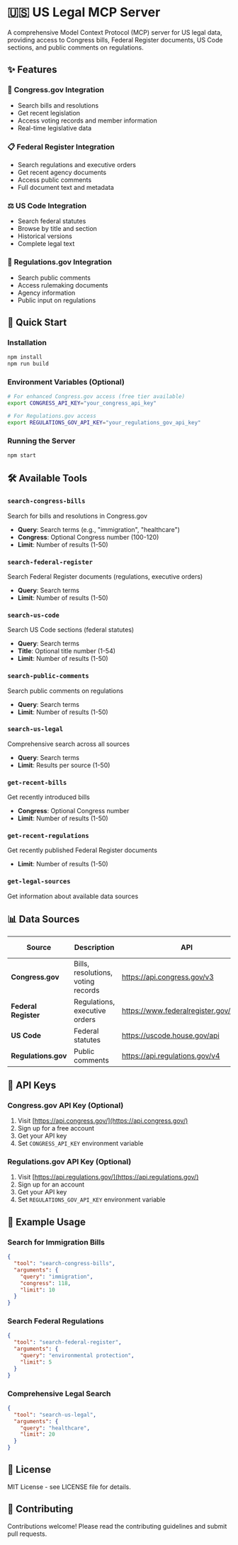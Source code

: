 # 🇺🇸 US Legal MCP Server

A comprehensive Model Context Protocol (MCP) server for US legal data, providing access to Congress bills, Federal Register documents, US Code sections, and public comments on regulations.

## ✨ Features

### 📜 **Congress.gov Integration**

- Search bills and resolutions
- Get recent legislation
- Access voting records and member information
- Real-time legislative data

### 📋 **Federal Register Integration**

- Search regulations and executive orders
- Get recent agency documents
- Access public comments
- Full document text and metadata

### ⚖️ **US Code Integration**

- Search federal statutes
- Browse by title and section
- Historical versions
- Complete legal text

### 💬 **Regulations.gov Integration**

- Search public comments
- Access rulemaking documents
- Agency information
- Public input on regulations

## 🚀 Quick Start

### Installation

```bash
npm install
npm run build
```

### Environment Variables (Optional)

```bash
# For enhanced Congress.gov access (free tier available)
export CONGRESS_API_KEY="your_congress_api_key"

# For Regulations.gov access
export REGULATIONS_GOV_API_KEY="your_regulations_gov_api_key"
```

### Running the Server

```bash
npm start
```

## 🛠️ Available Tools

### `search-congress-bills`

Search for bills and resolutions in Congress.gov

- **Query**: Search terms (e.g., "immigration", "healthcare")
- **Congress**: Optional Congress number (100-120)
- **Limit**: Number of results (1-50)

### `search-federal-register`

Search Federal Register documents (regulations, executive orders)

- **Query**: Search terms
- **Limit**: Number of results (1-50)

### `search-us-code`

Search US Code sections (federal statutes)

- **Query**: Search terms
- **Title**: Optional title number (1-54)
- **Limit**: Number of results (1-50)

### `search-public-comments`

Search public comments on regulations

- **Query**: Search terms
- **Limit**: Number of results (1-50)

### `search-us-legal`

Comprehensive search across all sources

- **Query**: Search terms
- **Limit**: Results per source (1-50)

### `get-recent-bills`

Get recently introduced bills

- **Congress**: Optional Congress number
- **Limit**: Number of results (1-50)

### `get-recent-regulations`

Get recently published Federal Register documents

- **Limit**: Number of results (1-50)

### `get-legal-sources`

Get information about available data sources

## 📊 Data Sources

| Source               | Description                        | API                                    | Auth Required |
| -------------------- | ---------------------------------- | -------------------------------------- | ------------- |
| **Congress.gov**     | Bills, resolutions, voting records | https://api.congress.gov/v3            | Optional      |
| **Federal Register** | Regulations, executive orders      | https://www.federalregister.gov/api/v1 | No            |
| **US Code**          | Federal statutes                   | https://uscode.house.gov/api           | No            |
| **Regulations.gov**  | Public comments                    | https://api.regulations.gov/v4         | Yes           |

## 🔑 API Keys

### Congress.gov API Key (Optional)

1. Visit [https://api.congress.gov/](https://api.congress.gov/)
2. Sign up for a free account
3. Get your API key
4. Set `CONGRESS_API_KEY` environment variable

### Regulations.gov API Key (Optional)

1. Visit [https://api.regulations.gov/](https://api.regulations.gov/)
2. Sign up for an account
3. Get your API key
4. Set `REGULATIONS_GOV_API_KEY` environment variable

## 🎯 Example Usage

### Search for Immigration Bills

```json
{
  "tool": "search-congress-bills",
  "arguments": {
    "query": "immigration",
    "congress": 118,
    "limit": 10
  }
}
```

### Search Federal Regulations

```json
{
  "tool": "search-federal-register",
  "arguments": {
    "query": "environmental protection",
    "limit": 5
  }
}
```

### Comprehensive Legal Search

```json
{
  "tool": "search-us-legal",
  "arguments": {
    "query": "healthcare",
    "limit": 20
  }
}
```

## 📝 License

MIT License - see LICENSE file for details.

## 🤝 Contributing

Contributions welcome! Please read the contributing guidelines and submit pull requests.
